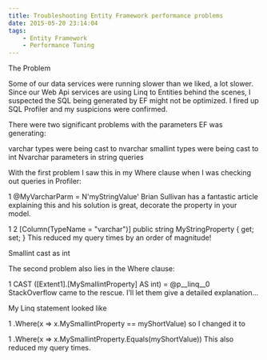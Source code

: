 ```yaml
---
title: Troubleshooting Entity Framework performance problems
date: 2015-05-20 23:14:04
tags:
    - Entity Framework
    - Performance Tuning
---
```

The Problem

Some of our data services were running slower than we liked, a lot slower.
Since our Web Api services are using Linq to Entities behind the scenes, I suspected the SQL being generated by EF might not be optimized.
I fired up SQL Profiler and my suspicions were confirmed.

There were two significant problems with the parameters EF was generating:

varchar types were being cast to nvarchar
smallint types were being cast to int
Nvarchar parameters in string queries

With the first problem I saw this in my Where clause when I was checking out queries in Profiler:

1
@MyVarcharParm = N'myStringValue'
Brian Sullivan has a fantastic article explaining this and his solution is great, decorate the property in your model.

1
2
[Column(TypeName = "varchar")]
public string MyStringProperty { get; set; }
This reduced my query times by an order of magnitude!

Smallint cast as int

The second problem also lies in the Where clause:

1
CAST ([Extent1].[MySmallintProperty] AS int) = @p__linq__0
StackOverflow came to the rescue. I’ll let them give a detailed explanation…

My Linq statement looked like

1
.Where(x => x.MySmallintProperty == myShortValue)
so I changed it to

1
.Where(x => x.MySmallintProperty.Equals(myShortValue))
This also reduced my query times.